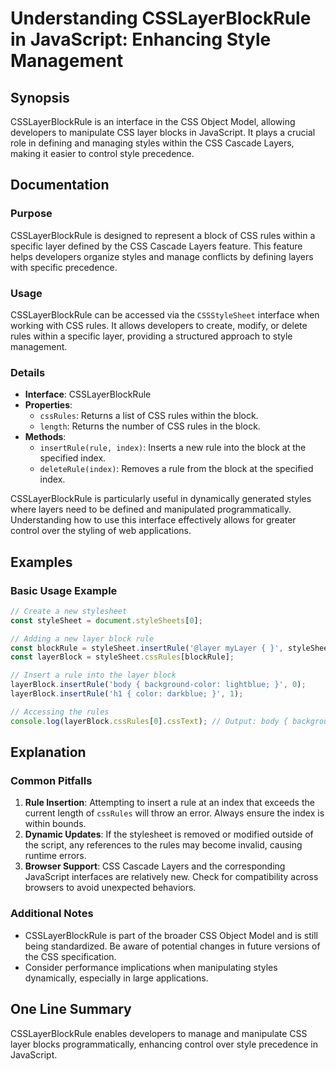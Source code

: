 <!--
Meta Description: # Understanding CSSLayerBlockRule in JavaScript: Enhancing Style Management ## Synopsis CSSLayerBlockRule is an interface in the CSS Object Model, all...
Meta Keywords: css, csslayerblockrule, layer, block, rules
-->

# Understanding CSSLayerBlockRule in JavaScript: Enhancing Style Management

## Synopsis
CSSLayerBlockRule is an interface in the CSS Object Model, allowing developers to manipulate CSS layer blocks in JavaScript. It plays a crucial role in defining and managing styles within the CSS Cascade Layers, making it easier to control style precedence.

## Documentation
### Purpose
CSSLayerBlockRule is designed to represent a block of CSS rules within a specific layer defined by the CSS Cascade Layers feature. This feature helps developers organize styles and manage conflicts by defining layers with specific precedence.

### Usage
CSSLayerBlockRule can be accessed via the `CSSStyleSheet` interface when working with CSS rules. It allows developers to create, modify, or delete rules within a specific layer, providing a structured approach to style management.

### Details
- **Interface**: CSSLayerBlockRule
- **Properties**:
  - `cssRules`: Returns a list of CSS rules within the block.
  - `length`: Returns the number of CSS rules in the block.
- **Methods**:
  - `insertRule(rule, index)`: Inserts a new rule into the block at the specified index.
  - `deleteRule(index)`: Removes a rule from the block at the specified index.

CSSLayerBlockRule is particularly useful in dynamically generated styles where layers need to be defined and manipulated programmatically. Understanding how to use this interface effectively allows for greater control over the styling of web applications.

## Examples
### Basic Usage Example
```javascript
// Create a new stylesheet
const styleSheet = document.styleSheets[0];

// Adding a new layer block rule
const blockRule = styleSheet.insertRule('@layer myLayer { }', styleSheet.cssRules.length);
const layerBlock = styleSheet.cssRules[blockRule];

// Insert a rule into the layer block
layerBlock.insertRule('body { background-color: lightblue; }', 0);
layerBlock.insertRule('h1 { color: darkblue; }', 1);

// Accessing the rules
console.log(layerBlock.cssRules[0].cssText); // Output: body { background-color: lightblue; }
```

## Explanation
### Common Pitfalls
1. **Rule Insertion**: Attempting to insert a rule at an index that exceeds the current length of `cssRules` will throw an error. Always ensure the index is within bounds.
2. **Dynamic Updates**: If the stylesheet is removed or modified outside of the script, any references to the rules may become invalid, causing runtime errors.
3. **Browser Support**: CSS Cascade Layers and the corresponding JavaScript interfaces are relatively new. Check for compatibility across browsers to avoid unexpected behaviors.

### Additional Notes
- CSSLayerBlockRule is part of the broader CSS Object Model and is still being standardized. Be aware of potential changes in future versions of the CSS specification.
- Consider performance implications when manipulating styles dynamically, especially in large applications.

## One Line Summary
CSSLayerBlockRule enables developers to manage and manipulate CSS layer blocks programmatically, enhancing control over style precedence in JavaScript.